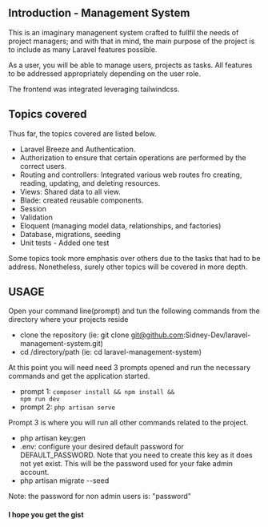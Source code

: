 ## Introduction - Management System

This is an imaginary managenent system crafted to fullfil the needs of project managers; and with that in mind, the main purpose of the project is to include as many Laravel features possible.

As a user, you will be able to manage users, projects as tasks.
All features to be addressed appropriately depending on the user role.

The frontend was integrated leveraging tailwindcss.

## Topics covered

Thus far, the topics covered are listed below.

  - Laravel Breeze and Authentication.
  - Authorization to ensure that certain operations are performed by the correct users.
  - Routing and controllers: Integrated various web routes fro creating, reading, updating, and deleting resources.
  - Views: Shared data to all view.
  - Blade: created reusable components.
  - Session
  - Validation
  - Eloquent (managing model data, relationships, and factories)
  - Database, migrations, seeding
  - Unit tests - Added one test

Some topics took more emphasis over others due to the tasks that had to be address. Nonetheless, surely other topics will be covered in more depth.

## USAGE

Open your command line(prompt) and tun the following commands from the directory where your projects reside

 - clone the repository (ie: git clone git@github.com:Sidney-Dev/laravel-management-system.git)
 - cd /directory/path (ie: cd laravel-management-system)

At this point you will need need 3 prompts opened and run the necessary commands and get the application started.

 - prompt 1: <code>composer install && npm install && npm run dev</code>
 - prompt 2: <code>php artisan serve</code>

Prompt 3 is where you will run all other commands related to the project.

 - php artisan key:gen
 - .env: configure your desired default password for DEFAULT_PASSWORD. Note that you need to create this key as it does not yet exist.
 This will be the password used for your fake admin account.
 - php artisan migrate --seed

Note: the password for non admin users is: "password"


#### I hope you get the gist  ####